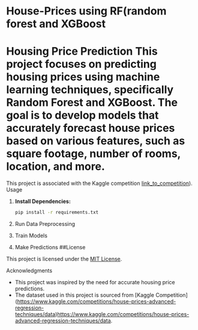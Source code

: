 # House-Prices using RF(random forest and XGBoost
# Housing Price Prediction   This project focuses on predicting housing prices using machine learning techniques, specifically Random Forest and XGBoost. The goal is to develop models that accurately forecast house prices based on various features, such as square footage, number of rooms, location, and more. 
This project is associated with the Kaggle competition [link_to_competition](https://www.kaggle.com/competitions/house-prices-advanced-regression-techniques/code)).
Usage

1. **Install Dependencies:**

    ```bash
    pip install -r requirements.txt
    ```

2. Run Data Preprocessing
3. Train Models
4. Make Predictions
 ##License

This project is licensed under the [MIT License](/LICENSE).

 Acknowledgments

- This project was inspired by the need for accurate housing price predictions.
- The dataset used in this project is sourced from [Kaggle Competition] (https://www.kaggle.com/competitions/house-prices-advanced-regression-techniques/data)https://www.kaggle.com/competitions/house-prices-advanced-regression-techniques/data.
